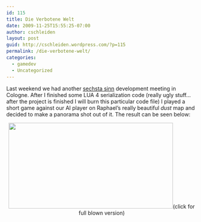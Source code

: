 ```yaml
---
id: 115
title: Die Verbotene Welt
date: 2009-11-25T15:55:25-07:00
author: cschleiden
layout: post
guid: http://cschleiden.wordpress.com/?p=115
permalink: /die-verbotene-welt/
categories:
  - gamedev
  - Uncategorized
---
```

Last weekend we had another [sechsta sinn](http://www.sechsta-sinn.de) development meeting in Cologne. After I finished some LUA 4 serialization code (really ugly stuff&#8230; after the project is finished I will burn this particular code file) I played a short game against our AI player on Raphael&#8217;s really beautiful _dust_ map and decided to make a panorama shot out of it. The result can be seen below:

<p style="text-align:center;">
  <a href="http://www.games-net.de/tagebuchbilder/pan/panorama2.jpg" target="_blank"><img class="aligncenter size-full wp-image-116" title="Die Verbotene Welt Panorama" src="/assets/wp-content/uploads/2009/11/panorama2-small-434x226.jpg" alt="" width="434" height="226" srcset="/assets/wp-content/uploads/2009/11/panorama2-small-434x226.jpg 434w, /assets/wp-content/uploads/2009/11/panorama2-small-434x226-300x156.jpg 300w" sizes="(max-width: 434px) 100vw, 434px" /></a>(click for full blown version)
</p>

&nbsp;

<div id="_mcePaste" style="overflow:hidden;position:absolute;left:-10000px;top:0;width:1px;height:1px;">
  <img src="/Users/CHRIST%7E1/AppData/Local/Temp/moz-screenshot.png" alt="" />
</div>
